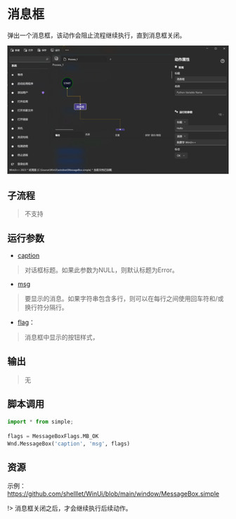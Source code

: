 # 消息框 
弹出一个消息框，该动作会阻止流程继续执行，直到消息框关闭。

![MessageBox](./images/04.png ':size=90%')

## 子流程
> 不支持


## 运行参数

* [caption](./types/String.md)
> 对话框标题。如果此参数为NULL，则默认标题为Error。
* [msg](./types/String.md)
>   要显示的消息。如果字符串包含多行，则可以在每行之间使用回车符和/或换行符分隔行。
* [flag](./enums/MessageBoxFlags.md)：
>  消息框中显示的按钮样式，
  
## 输出

> 无    


## 脚本调用

```python
import * from simple;

flags = MessageBoxFlags.MB_OK
Wnd.MessageBox('caption', 'msg', flags)
```

## 资源

示例：https://github.com/shelllet/WinUi/blob/main/window/MessageBox.simple

!> 消息框关闭之后，才会继续执行后续动作。
